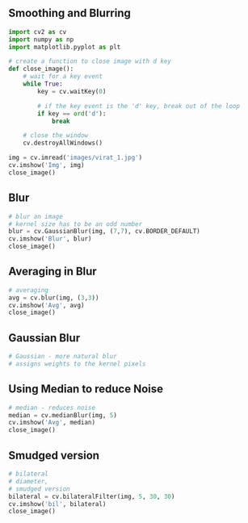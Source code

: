 ## Smoothing and Blurring


```python
import cv2 as cv
import numpy as np
import matplotlib.pyplot as plt
```


```python
# create a function to close image with d key
def close_image():
    # wait for a key event
    while True:
        key = cv.waitKey(0)

        # if the key event is the 'd' key, break out of the loop
        if key == ord('d'):
            break

    # close the window
    cv.destroyAllWindows()
```


```python
img = cv.imread('images/virat_1.jpg')
cv.imshow('Img', img)
close_image()
```

## Blur


```python
# blur an image
# kernel size has to be an odd number
blur = cv.GaussianBlur(img, (7,7), cv.BORDER_DEFAULT)
cv.imshow('Blur', blur)
close_image()
```

## Averaging in Blur 


```python
# averaging
avg = cv.blur(img, (3,3))
cv.imshow('Avg', avg)
close_image()
```

## Gaussian Blur


```python
# Gaussian - more natural blur
# assigns weights to the kernel pixels
```

## Using Median to reduce Noise


```python
# median - reduces noise
median = cv.medianBlur(img, 5)
cv.imshow('Avg', median)
close_image()
```

## Smudged version


```python
# bilateral
# diameter, 
# smudged version
bilateral = cv.bilateralFilter(img, 5, 30, 30)
cv.imshow('bil', bilateral)
close_image()
```


```python

```

